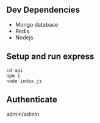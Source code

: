 ## Dev Dependencies
- Mongo database
- Redis
- Nodejs
<!-- - nodemon global -->
<!-- - npm-run-all global -->

## Setup and run express
```
cd api
npm i
node index.js
```

## Authenticate
admin/admin